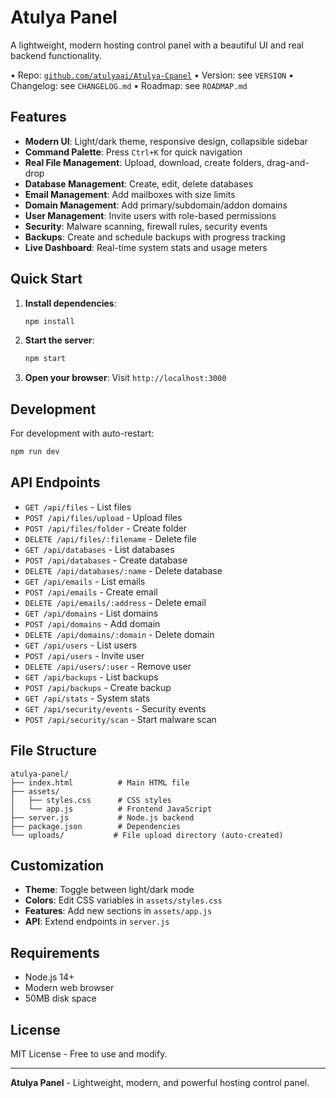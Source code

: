 # Atulya Panel

A lightweight, modern hosting control panel with a beautiful UI and real backend functionality.

• Repo: [`github.com/atulyaai/Atulya-Cpanel`](https://github.com/atulyaai/Atulya-Cpanel)
• Version: see `VERSION`
• Changelog: see `CHANGELOG.md`
• Roadmap: see `ROADMAP.md`

## Features

- **Modern UI**: Light/dark theme, responsive design, collapsible sidebar
- **Command Palette**: Press `Ctrl+K` for quick navigation
- **Real File Management**: Upload, download, create folders, drag-and-drop
- **Database Management**: Create, edit, delete databases
- **Email Management**: Add mailboxes with size limits
- **Domain Management**: Add primary/subdomain/addon domains
- **User Management**: Invite users with role-based permissions
- **Security**: Malware scanning, firewall rules, security events
- **Backups**: Create and schedule backups with progress tracking
- **Live Dashboard**: Real-time system stats and usage meters

## Quick Start

1. **Install dependencies**:
   ```bash
   npm install
   ```

2. **Start the server**:
   ```bash
   npm start
   ```

3. **Open your browser**:
   Visit `http://localhost:3000`

## Development

For development with auto-restart:
```bash
npm run dev
```

## API Endpoints

- `GET /api/files` - List files
- `POST /api/files/upload` - Upload files
- `POST /api/files/folder` - Create folder
- `DELETE /api/files/:filename` - Delete file
- `GET /api/databases` - List databases
- `POST /api/databases` - Create database
- `DELETE /api/databases/:name` - Delete database
- `GET /api/emails` - List emails
- `POST /api/emails` - Create email
- `DELETE /api/emails/:address` - Delete email
- `GET /api/domains` - List domains
- `POST /api/domains` - Add domain
- `DELETE /api/domains/:domain` - Delete domain
- `GET /api/users` - List users
- `POST /api/users` - Invite user
- `DELETE /api/users/:user` - Remove user
- `GET /api/backups` - List backups
- `POST /api/backups` - Create backup
- `GET /api/stats` - System stats
- `GET /api/security/events` - Security events
- `POST /api/security/scan` - Start malware scan

## File Structure

```
atulya-panel/
├── index.html          # Main HTML file
├── assets/
│   ├── styles.css      # CSS styles
│   └── app.js          # Frontend JavaScript
├── server.js           # Node.js backend
├── package.json        # Dependencies
└── uploads/           # File upload directory (auto-created)
```

## Customization

- **Theme**: Toggle between light/dark mode
- **Colors**: Edit CSS variables in `assets/styles.css`
- **Features**: Add new sections in `assets/app.js`
- **API**: Extend endpoints in `server.js`

## Requirements

- Node.js 14+
- Modern web browser
- 50MB disk space

## License

MIT License - Free to use and modify.

---

**Atulya Panel** - Lightweight, modern, and powerful hosting control panel.
